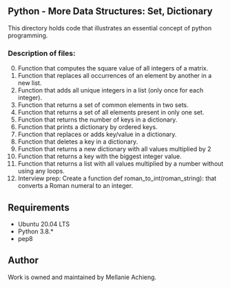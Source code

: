 ## Python - More Data Structures: Set, Dictionary
This directory holds code that illustrates an essential concept of python programming.

### Description of files:
0. Function that computes the square value of all integers of a matrix.
1. Function that replaces all occurrences of an element by another in a new list.
2. Function that adds all unique integers in a list (only once for each integer).
3. Function that returns a set of common elements in two sets.
4. Function that returns a set of all elements present in only one set.
5. Function that returns the number of keys in a dictionary.
6. Function that prints a dictionary by ordered keys.
7. Function that replaces or adds key/value in a dictionary.
8. Function that deletes a key in a dictionary.
9. Function that returns a new dictionary with all values multiplied by 2
10. Function that returns a key with the biggest integer value.
11. Function that returns a list with all values multiplied by a number without using any loops.
12. Interview prep: Create a function def roman_to_int(roman_string): that converts a Roman numeral to an integer.



## Requirements
* Ubuntu 20.04 LTS
* Python 3.8.*
* pep8 


## Author
Work is owned and maintained by Mellanie Achieng.   

